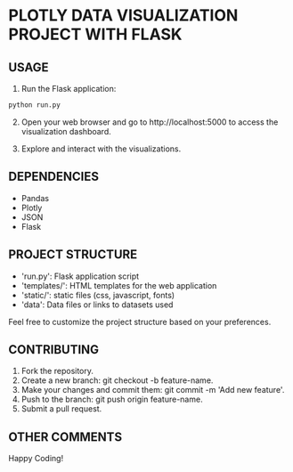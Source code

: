 # PLOTLY DATA VISUALIZATION PROJECT WITH FLASK

## USAGE

1. Run the Flask application:

```bash
python run.py
```

2. Open your web browser and go to http://localhost:5000 to access the visualization dashboard.

3. Explore and interact with the visualizations.

## DEPENDENCIES

- Pandas
- Plotly
- JSON
- Flask

## PROJECT STRUCTURE

- 'run.py': Flask application script
- 'templates/': HTML templates for the web application
- 'static/': static files (css, javascript, fonts)
- 'data': Data files or links to datasets used

Feel free to customize the project structure based on your preferences.

## CONTRIBUTING

1. Fork the repository.
2. Create a new branch: git checkout -b feature-name.
3. Make your changes and commit them: git commit -m 'Add new feature'.
4. Push to the branch: git push origin feature-name.
5. Submit a pull request.

## OTHER COMMENTS

Happy Coding!
